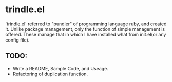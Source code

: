 # trindle.el #

'trindle.el' referred to "bundler" of programming language ruby, and created it.
Unlike package management, only the function of simple management is offered.
These manage that in which I have installed what from init.el(or any config file).

## TODO: ##

* Write a README, Sample Code, and Useage.
* Refactoring of duplication function.

